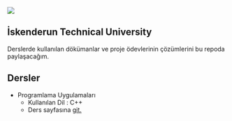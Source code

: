 
![](https://github.com/wynioux/Iskenderun-Technical-University/blob/master/Documents/iste.png)

## İskenderun Technical University

Derslerde kullanılan dökümanlar ve proje ödevlerinin çözümlerini bu repoda paylaşacağım.

## Dersler

* Programlama Uygulamaları
  * Kullanılan Dil : C++
  * Ders sayfasına [git.](https://github.com/wynioux/Iskenderun-Technical-University/blob/master/Lessons/PROGRAMLAMA%20UYGULAMALARI/GUIDE.md)